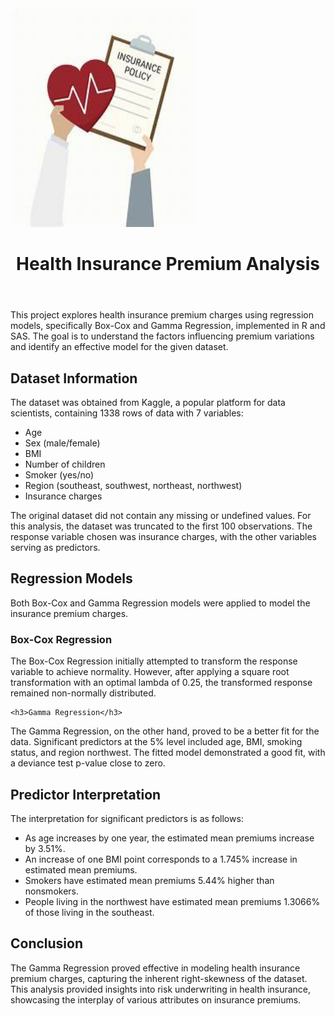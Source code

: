 <img src="insurance.jpg" width="300" height="350">
<body>
	<header>
		<h1> Health Insurance Premium Analysis </h1>
	</header>
<body>

<div class="section">
	<p>
This project explores health insurance premium charges using regression models, specifically Box-Cox and Gamma Regression, implemented in R and SAS. The goal is to understand the factors influencing premium variations and identify an effective model for the given dataset.

</div>

<div class="section">
	<h2>Dataset Information</h2>
	<p> The dataset was obtained from Kaggle, a popular platform for data scientists, containing 1338 rows of data with 7 variables:
</div>
<ul>
	<li>Age
	<li>Sex (male/female)
	<li>BMI
	<li>Number of children
	<li>Smoker (yes/no)
	<li>Region (southeast, southwest, northeast, northwest)
	<li>Insurance charges
</ul>
	<p>
The original dataset did not contain any missing or undefined values. For this analysis, the dataset was truncated to the first 100 observations. The response variable chosen was insurance charges, with the other variables serving as predictors.

<div class="section">
	<h2>Regression Models</h2>
	<p>
Both Box-Cox and Gamma Regression models were applied to model the insurance premium charges.
	</p>
</div>

<div class="section">
	<h3>Box-Cox Regression</h3>

The Box-Cox Regression initially attempted to transform the response variable to achieve normality. However, after applying a square root transformation with an optimal lambda of 0.25, the transformed response remained non-normally distributed.
	
	<h3>Gamma Regression</h3>

The Gamma Regression, on the other hand, proved to be a better fit for the data. Significant predictors at the 5% level included age, BMI, smoking status, and region northwest. The fitted model demonstrated a good fit, with a deviance test p-value close to zero.
</div>

<div class="section">
	<h2>Predictor Interpretation</h2>

The interpretation for significant predictors is as follows:

<ul>
	<li>As age increases by one year, the estimated mean premiums increase by 3.51%.
	<li>An increase of one BMI point corresponds to a 1.745% increase in estimated mean premiums.
	<li>Smokers have estimated mean premiums 5.44% higher than nonsmokers.
	<li>People living in the northwest have estimated mean premiums 1.3066% of those living in the southeast.
</div>

<div class="section">
	<h2>Conclusion</h2>

The Gamma Regression proved effective in modeling health insurance premium charges, capturing the inherent right-skewness of the dataset. This analysis provided insights into risk underwriting in health insurance, showcasing the interplay of various attributes on insurance premiums.
